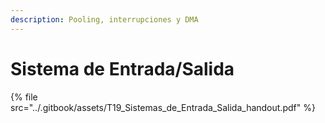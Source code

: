 ```yaml
---
description: Pooling, interrupciones y DMA
---
```


# Sistema de Entrada/Salida

{% file src="../.gitbook/assets/T19_Sistemas_de_Entrada_Salida_handout.pdf" %}

